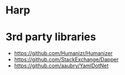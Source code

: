 # Harp

# 3rd party libraries

- https://github.com/Humanizr/Humanizer
- https://github.com/StackExchange/Dapper
- https://github.com/aaubry/YamlDotNet
